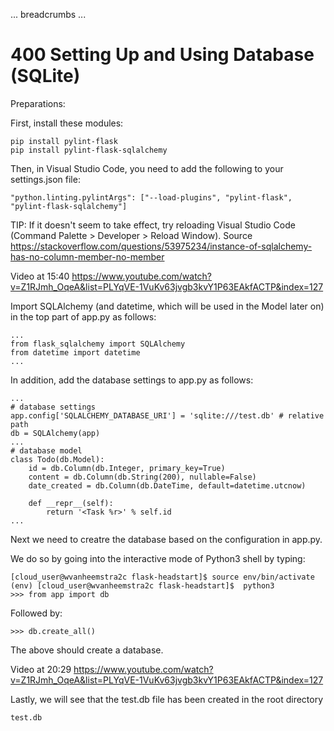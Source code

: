 ... breadcrumbs ...

# 400 Setting Up and Using Database (SQLite)

Preparations:

First, install these modules:
```
pip install pylint-flask
pip install pylint-flask-sqlalchemy
```
Then, in Visual Studio Code, you need to add the following to your settings.json file:

```
"python.linting.pylintArgs": ["--load-plugins", "pylint-flask", "pylint-flask-sqlalchemy"]
```

TIP: If it doesn't seem to take effect, try reloading Visual Studio Code (Command Palette > Developer > Reload Window). Source https://stackoverflow.com/questions/53975234/instance-of-sqlalchemy-has-no-column-member-no-member

Video at 15:40 https://www.youtube.com/watch?v=Z1RJmh_OqeA&list=PLYqVE-1VuKv63jvgb3kvY1P63EAkfACTP&index=127

Import SQLAlchemy (and datetime, which will be used in the Model later on) in the top part of app.py as follows:

```
...
from flask_sqlalchemy import SQLAlchemy
from datetime import datetime
...
```

In addition, add the database settings to app.py as follows:

```
...
# database settings
app.config['SQLALCHEMY_DATABASE_URI'] = 'sqlite:///test.db' # relative path
db = SQLAlchemy(app)
...
# database model
class Todo(db.Model):
    id = db.Column(db.Integer, primary_key=True)
    content = db.Column(db.String(200), nullable=False)
    date_created = db.Column(db.DateTime, default=datetime.utcnow)
    
    def __repr__(self):
        return '<Task %r>' % self.id    
...
```

Next we need to creatre the database based on the configuration in app.py.

We do so by going into the interactive mode of Python3 shell by typing:

```
[cloud_user@wvanheemstra2c flask-headstart]$ source env/bin/activate
(env) [cloud_user@wvanheemstra2c flask-headstart]$  python3
>>> from app import db
```

Followed by:

```
>>> db.create_all()
```

The above should create a database.

Video at 20:29 https://www.youtube.com/watch?v=Z1RJmh_OqeA&list=PLYqVE-1VuKv63jvgb3kvY1P63EAkfACTP&index=127

Lastly, we will see that the test.db file has been created in the root directory

```
test.db
```

